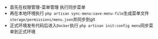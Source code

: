 - 首先在权限管理-菜单管理 执行同步菜单
- 再在本地环境执行 `php artisan sync-menu:save-menu-file`生成菜单文件`storage/permissions/menu.json`并同步到git
- 正式环境发布代码后进入`Docker`执行 `php artisan init:config menu`同步菜单到正式环境
